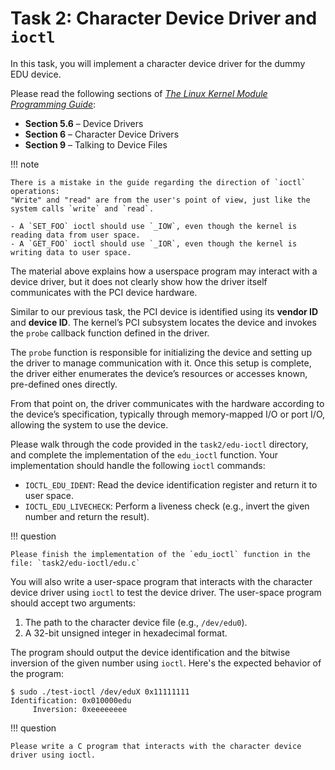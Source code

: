 # Task 2: Character Device Driver and `ioctl`

In this task, you will implement a character device driver for the dummy EDU device.

Please read the following sections of [_The Linux Kernel Module Programming Guide_](https://sysprog21.github.io/lkmpg/):

- **Section 5.6** – Device Drivers
- **Section 6** – Character Device Drivers
- **Section 9** – Talking to Device Files

!!! note

    There is a mistake in the guide regarding the direction of `ioctl` operations:
    "Write" and "read" are from the user's point of view, just like the system calls `write` and `read`.

    - A `SET_FOO` ioctl should use `_IOW`, even though the kernel is reading data from user space.
    - A `GET_FOO` ioctl should use `_IOR`, even though the kernel is writing data to user space.

The material above explains how a userspace program may interact with a device driver, but it does not clearly show how the driver itself communicates with the PCI device hardware.

Similar to our previous task, the PCI device is identified using its **vendor ID** and **device ID**. The kernel’s PCI subsystem locates the device and invokes the `probe` callback function defined in the driver.

The `probe` function is responsible for initializing the device and setting up the driver to manage communication with it.
Once this setup is complete, the driver either enumerates the device’s resources or accesses known, pre-defined ones directly.

From that point on, the driver communicates with the hardware according to the device’s specification, typically through memory-mapped I/O or port I/O, allowing the system to use the device.

Please walk through the code provided in the `task2/edu-ioctl` directory, and complete the implementation of the `edu_ioctl` function.
Your implementation should handle the following `ioctl` commands:

- `IOCTL_EDU_IDENT`: Read the device identification register and return it to user space.
- `IOCTL_EDU_LIVECHECK`: Perform a liveness check (e.g., invert the given number and return the result).

!!! question

    Please finish the implementation of the `edu_ioctl` function in the file: `task2/edu-ioctl/edu.c`

You will also write a user-space program that interacts with the character device driver using `ioctl` to test the device driver.
The user-space program should accept two arguments:

1. The path to the character device file (e.g., `/dev/edu0`).
2. A 32-bit unsigned integer in hexadecimal format.

The program should output the device identification and the bitwise inversion of the given number using `ioctl`.
Here's the expected behavior of the program:

```console
$ sudo ./test-ioctl /dev/eduX 0x11111111
Identification: 0x010000edu
     Inversion: 0xeeeeeeee
```

!!! question

    Please write a C program that interacts with the character device driver using ioctl.
